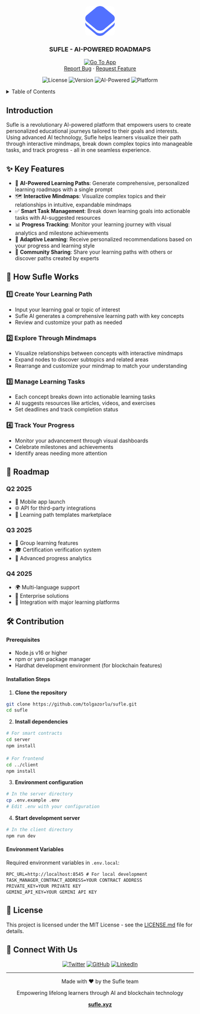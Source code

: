 <!-- PROJECT LOGO -->
<div align="center">
  <a href="#">
    <img style="border-radius: 10px" src="/sufle.png" alt="Logo" width="80" height="80">
  </a>

  <h3 align="center">SUFLE - AI-POWERED ROADMAPS</h3>
  <p align="center">
    <a href="https://sufle.xyz"><img src="https://img.shields.io/badge/Try%20Sufle-Go%20To%20App-brightgreen?style=for-the-badge" alt="Go To App" /></a>
    <br />
    <a href="https://github.com/tolgazorlu/edu-sufle/issues">Report Bug</a>
    ·
    <a href="https://github.com/tolgazorlu/edu-sufle/issues">Request Feature</a>
  </p>
</div>

<div align="center">
  
  ![License](https://img.shields.io/badge/license-MIT-blue)
  ![Version](https://img.shields.io/badge/version-1.0.0-green)
  ![AI-Powered](https://img.shields.io/badge/AI--Powered-yes-purple)
  ![Platform](https://img.shields.io/badge/platform-web-orange)
</div>

<details>
  <summary>Table of Contents</summary>
  <ol>
    <li><a href="#introduction">Introduction</a></li>
    <li>
      <a href="#-key-features">Key Features</a>
    </li>
    <li>
      <a href="#-how-sufle-works">How Sufle Works</a>
      <ul>
        <li><a href="#️⃣-create-your-learning-path">Create Your Learning Path</a></li>
        <li><a href="#️⃣-explore-through-mindmaps">Explore Through Mindmaps</a></li>
        <li><a href="#️⃣-manage-learning-tasks">Manage Learning Tasks</a></li>
        <li><a href="#️⃣-track-your-progress">Track Your Progress</a></li>
      </ul>
    </li>
    <li>
      <a href="#-roadmap">Roadmap</a>
      <ul>
        <li><a href="#q2-2025">Q2 2025</a></li>
        <li><a href="#q3-2025">Q3 2025</a></li>
        <li><a href="#q4-2025">Q4 2025</a></li>
      </ul>
    </li>
    <li>
      <a href="#️⃣-contribution">Contribution</a>
      <ul>
        <li><a href="#prerequisites">Prerequisites</a></li>
        <li><a href="#installation-steps">Installation Steps</a></li>
        <li><a href="#environment-variables">Environment Variables</a></li>
      </ul>
    </li>
    <li><a href="#-license">License</a></li>
    <li><a href="#-connect-with-us">Connect With Us</a></li>
  </ol>
</details>

## Introduction

Sufle is a revolutionary AI-powered platform that empowers users to create personalized educational journeys tailored to their goals and interests. Using advanced AI technology, Sufle helps learners visualize their path through interactive mindmaps, break down complex topics into manageable tasks, and track progress - all in one seamless experience.

## ✨ Key Features

- 🧠 **AI-Powered Learning Paths**: Generate comprehensive, personalized learning roadmaps with a single prompt
- 🗺️ **Interactive Mindmaps**: Visualize complex topics and their relationships in intuitive, expandable mindmaps
- ✅ **Smart Task Management**: Break down learning goals into actionable tasks with AI-suggested resources
- 📊 **Progress Tracking**: Monitor your learning journey with visual analytics and milestone achievements
- 🔄 **Adaptive Learning**: Receive personalized recommendations based on your progress and learning style
- 👥 **Community Sharing**: Share your learning paths with others or discover paths created by experts

## 🧠 How Sufle Works

### 1️⃣ Create Your Learning Path
- Input your learning goal or topic of interest
- Sufle AI generates a comprehensive learning path with key concepts
- Review and customize your path as needed

### 2️⃣ Explore Through Mindmaps
- Visualize relationships between concepts with interactive mindmaps
- Expand nodes to discover subtopics and related areas
- Rearrange and customize your mindmap to match your understanding

### 3️⃣ Manage Learning Tasks
- Each concept breaks down into actionable learning tasks
- AI suggests resources like articles, videos, and exercises
- Set deadlines and track completion status

### 4️⃣ Track Your Progress
- Monitor your advancement through visual dashboards
- Celebrate milestones and achievements
- Identify areas needing more attention

## 🔄 Roadmap

### Q2 2025
- 🚀 Mobile app launch
- 🌐 API for third-party integrations
- 🧩 Learning path templates marketplace

### Q3 2025
- 👥 Group learning features
- 🎓 Certification verification system
- 🔄 Advanced progress analytics

### Q4 2025
- 🌍 Multi-language support
- 🤝 Enterprise solutions
- 🔗 Integration with major learning platforms

## 🛠️ Contribution

#### Prerequisites

- Node.js v16 or higher
- npm or yarn package manager
- Hardhat development environment (for blockchain features)

#### Installation Steps

1. **Clone the repository**
```bash
git clone https://github.com/tolgazorlu/sufle.git
cd sufle
```

2. **Install dependencies**
```bash
# For smart contracts
cd server
npm install

# For frontend
cd ../client
npm install
```

3. **Environment configuration**
```bash
# In the server directory
cp .env.example .env
# Edit .env with your configuration
```

4. **Start development server**
```bash
# In the client directory
npm run dev
```

#### Environment Variables

Required environment variables in `.env.local`:
```
RPC_URL=http://localhost:8545 # For local development
TASK_MANAGER_CONTRACT_ADDRESS=YOUR CONTRACT ADDRESS
PRIVATE_KEY=YOUR PRIVATE KEY
GEMINI_API_KEY=YOUR GEMINI API KEY
```


## 📄 License

This project is licensed under the MIT License - see the [LICENSE.md](LICENSE.md) file for details.

## 📱 Connect With Us

<div align="center">
  <a href="https://x.com/sufleAI"><img src="https://img.shields.io/badge/Twitter-1DA1F2?style=for-the-badge&logo=twitter&logoColor=white" alt="Twitter" /></a>
  <a href="https://github.com/tolgazorlu/edu-sufle"><img src="https://img.shields.io/badge/GitHub-100000?style=for-the-badge&logo=github&logoColor=white" alt="GitHub" /></a>
  <a href="https://www.linkedin.com/company/sufle-xyz/ "><img src="https://img.shields.io/badge/LinkedIn-0077B6?style=for-the-badge&logo=linkedin&logoColor=white" alt="LinkedIn" /></a>
</div>

---

<div align="center">
  <p>Made with ❤️ by the Sufle team</p>
  <p>Empowering lifelong learners through AI and blockchain technology</p>
  <a href="https://sufle.xyz"><strong>sufle.xyz</strong></a>
</div>
